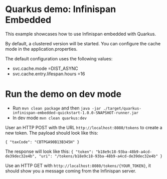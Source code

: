 # Quarkus demo: Infinispan Embedded

This example showcases how to use Infinispan embedded with Quarkus. 

By default, a clustered version will be started. You can configure the cache mode in the application.properties.

The default configuration uses the following values:

* svc.cache.mode                              =DIST_ASYNC
* svc.cache.entry.lifespan.hours              =16

# Run the demo on dev mode

- Run `mvn clean package` and then `java -jar ./target/quarkus-infinispan-embedded-quickstart-1.0.0-SNAPSHOT-runner.jar`
- In dev mode `mvn clean quarkus:dev`

User an HTTP POST with the URL `http://localhost:8080/tokens` to create a new token.
The payload should look like this:

`{
     "taxCode": "CBTPGA90B13B345H"
 }`
 
 The response will look like this:
 `{
      "token": "b18e9c18-93ba-48b9-a4cd-de39dec32e4b",
      "uri": "/tokens/b18e9c18-93ba-48b9-a4cd-de39dec32e4b"
  }`

Use an HTTP GET with `http://localhost:8080/tokens/{YOUR_TOKEN}`, it should show you a message coming from the Infinispan server.


